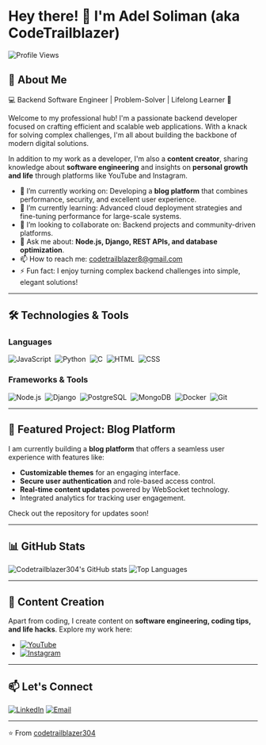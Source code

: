 # Hey there! 👋 I'm Adel Soliman (aka CodeTrailblazer)

![Profile Views](https://komarev.com/ghpvc/?username=codetrailblazer304&style=flat-square)

## 🚀 About Me

💻 Backend Software Engineer | Problem-Solver | Lifelong Learner 🌟

Welcome to my professional hub! I'm a passionate backend developer focused on crafting efficient and scalable web applications. With a knack for solving complex challenges, I'm all about building the backbone of modern digital solutions.

In addition to my work as a developer, I'm also a **content creator**, sharing knowledge about **software engineering** and insights on **personal growth and life** through platforms like YouTube and Instagram.

- 🔭 I’m currently working on: Developing a **blog platform** that combines performance, security, and excellent user experience.
- 🌱 I’m currently learning: Advanced cloud deployment strategies and fine-tuning performance for large-scale systems.
- 👯 I’m looking to collaborate on: Backend projects and community-driven platforms.
- 💬 Ask me about: **Node.js, Django, REST APIs, and database optimization**.
- 📫 How to reach me: [codetrailblazer8@gmail.com](mailto:codetrailblazer8@gmail.com)
- ⚡ Fun fact: I enjoy turning complex backend challenges into simple, elegant solutions!

---

## 🛠️ Technologies & Tools

### Languages
![JavaScript](https://img.shields.io/badge/-JavaScript-05122A?style=flat&logo=javascript)&nbsp;
![Python](https://img.shields.io/badge/-Python-05122A?style=flat&logo=python)&nbsp;
![C](https://img.shields.io/badge/-C-05122A?style=flat&logo=c)&nbsp;
![HTML](https://img.shields.io/badge/-HTML-05122A?style=flat&logo=html5)&nbsp;
![CSS](https://img.shields.io/badge/-CSS-05122A?style=flat&logo=css3)&nbsp;

### Frameworks & Tools
![Node.js](https://img.shields.io/badge/-Node.js-05122A?style=flat&logo=node.js)&nbsp;
![Django](https://img.shields.io/badge/-Django-05122A?style=flat&logo=django)&nbsp;
![PostgreSQL](https://img.shields.io/badge/-PostgreSQL-05122A?style=flat&logo=postgresql)&nbsp;
![MongoDB](https://img.shields.io/badge/-MongoDB-05122A?style=flat&logo=mongodb)&nbsp;
![Docker](https://img.shields.io/badge/-Docker-05122A?style=flat&logo=docker)&nbsp;
![Git](https://img.shields.io/badge/-Git-05122A?style=flat&logo=git)&nbsp;

---

## 🌟 Featured Project: Blog Platform

I am currently building a **blog platform** that offers a seamless user experience with features like:
- **Customizable themes** for an engaging interface.
- **Secure user authentication** and role-based access control.
- **Real-time content updates** powered by WebSocket technology.
- Integrated analytics for tracking user engagement.

Check out the repository for updates soon!

---

## 📊 GitHub Stats

![Codetrailblazer304's GitHub stats](https://github-readme-stats.vercel.app/api?username=codetrailblazer304&show_icons=true&theme=radical)
![Top Languages](https://github-readme-stats.vercel.app/api/top-langs/?username=codetrailblazer304&layout=compact&theme=radical)

---

## 🎥 Content Creation

Apart from coding, I create content on **software engineering, coding tips, and life hacks**. Explore my work here:

- [![YouTube](https://img.shields.io/badge/YouTube-%23FF0000.svg?style=flat&logo=youtube&logoColor=white)](https://youtube.com/@CodeTrailblazer) 
- [![Instagram](https://img.shields.io/badge/Instagram-E4405F?style=flat&logo=instagram&logoColor=white)](https://instagram.com/codetrailblazer304)

---

## 📫 Let's Connect

[![LinkedIn](https://img.shields.io/badge/LinkedIn-0077B5?style=flat&logo=linkedin)](https://www.linkedin.com/in/AdelSoliman)
[![Email](https://img.shields.io/badge/Email-D14836?style=flat&logo=gmail&logoColor=white)](mailto:codetrailblazer8@gmail.com)

---

⭐️ From [codetrailblazer304](https://github.com/codetrailblazer304)
